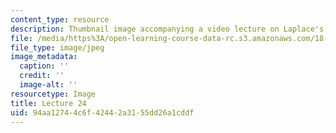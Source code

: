 ```yaml
---
content_type: resource
description: Thumbnail image accompanying a video lecture on Laplace's equation.
file: /media/https%3A/open-learning-course-data-rc.s3.amazonaws.com/18-085-computational-science-and-engineering-i-fall-2008/94aa12744c6f42442a3155dd26a1cddf_24.jpg
file_type: image/jpeg
image_metadata:
  caption: ''
  credit: ''
  image-alt: ''
resourcetype: Image
title: Lecture 24
uid: 94aa1274-4c6f-4244-2a31-55dd26a1cddf
---
```

